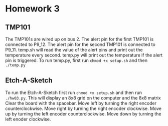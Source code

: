# Homework 3
## TMP101
The TMP101s are wired up on bus 2. The alert pin for the first TMP101 is connected to P9_12. The alert pin for the second TMP101 is connected to P9_11.
temp.sh will read the value of the alert pins and print out the temperature every second. temp.py will print out the temperature if the alert pin is triggered.
To run temp.py, first run `chmod +x setup.sh` and then `./temp.py`


## Etch-A-Sketch
To run the Etch-A-Sketch first run `chmod +x setup.sh` and then run `./hw03.py`. This will display an 8x8 grid on the computer and the 8x8 matrix
Clear the board with the spacebar. 
Move left by turning the right encoder counterclockwise. 
Move right by turning the right encoder clockwise.
Move up by turning the left encoder counterclockwise.
Move down by turning the left enoder clockwise.
